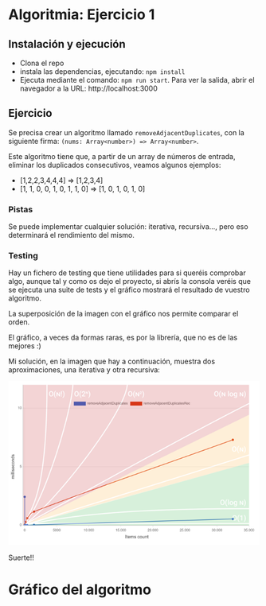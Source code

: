 # Algoritmia: Ejercicio 1



## Instalación y ejecución

* Clona el repo
* instala las dependencias, ejecutando: ```npm install```
* Ejecuta mediante el comando: ```npm run start```. Para ver la salida, abrir el navegador a la URL: http://localhost:3000


## Ejercicio

Se precisa crear un algoritmo llamado `removeAdjacentDuplicates`, con la siguiente firma: `(nums: Array<number>) => Array<number>`.

Este algoritmo tiene que, a partir de un array de números de entrada, eliminar los duplicados consecutivos, veamos algunos ejemplos: 
* [1,2,2,3,4,4,4] => [1,2,3,4]
* [1, 1, 0, 0, 1, 0, 1, 1, 0] => [1, 0, 1, 0, 1, 0]

### Pistas

Se puede implementar cualquier solución: iterativa, recursiva..., pero eso determinará el rendimiento del mismo.

### Testing

Hay un fichero de testing que tiene utilidades para si queréis comprobar algo, aunque tal y como os dejo el proyecto, si abrís la consola veréis que se ejecuta una suite de tests y el gráfico mostrará el resultado de vuestro algoritmo. 

La superposición de la imagen con el gráfico nos permite comparar el orden. 

El gráfico, a veces da formas raras, es por la librería, que no es de las mejores :)


Mi solución, en la imagen que hay a continuación, muestra dos aproximaciones, una iterativa y otra recursiva: 

![Resultado](resultado.PNG)

Suerte!!

# Gráfico del algoritmo
